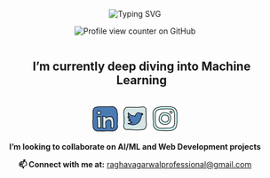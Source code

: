 <div align="center">
  <img src="https://readme-typing-svg.demolab.com?font=Limelight&size=36&pause=1000&color=11F7DE&width=360&lines=Ahoy!+Raghav+here" alt="Typing SVG" />
</div>

<p align="center">
  <img src="https://komarev.com/ghpvc/?username=Phoenix-tear" alt="Profile view counter on GitHub">
</p>

<div id="user-content-toc" align="center">
  <ul>
    <summary>
      <h2 style="display: inline-block">I’m currently deep diving into Machine Learning</h2>
    </summary>
  </ul>

  <p align="center">
    <a href="https://www.linkedin.com/in/raghav-agarwal-7019a5290/" target="_blank" style="border: none; text-decoration: none;">
      <img src="https://raw.githubusercontent.com/Phoenix-tear/Phoenix-Tear/main/linkedin.svg" alt="LinkedIn" width="50">
    </a>
    <a href="https://twitter.com" target="_blank" style="border: none; text-decoration: none;">
      <img src="https://raw.githubusercontent.com/Phoenix-tear/Phoenix-Tear/main/twitter.svg" alt="Twitter" width="50">
    </a>
    <a href="https://instagram.com" target="_blank" style="border: none; text-decoration: none;">
      <img src="https://raw.githubusercontent.com/Phoenix-tear/Phoenix-Tear/main/instagram.svg" alt="Instagram" width="50">
    </a>
  </p>
</div>

<p align="center"><strong>I’m looking to collaborate on AI/ML and Web Development projects</strong></p>

<p align="center"><strong>📫 Connect with me at:</strong> 
<a href="mailto:raghavagarwalprofessional@gmail.com">raghavagarwalprofessional@gmail.com</a>
</p>
